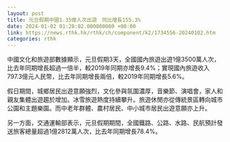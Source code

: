 ```yaml
---
layout: post
title: 元旦假期中國1.35億人次出遊　同比增長155.3%
date: 2024-01-02 01:28:02.000000000 +08:00
link: https://news.rthk.hk/rthk/ch/component/k2/1734556-20240102.htm
categories: rthk
---
```


中國文化和旅遊部數據顯示，元旦假期3天，全國國內旅遊出遊1億3500萬人次，比去年同期增長超過一倍半，較2019年同期亦增長9.4%；實現國內旅遊收入797.3億元人民幣，比去年同期增長兩倍，較2019年同期增長5.6%。

假日期間，城鄉居民出遊意願強烈，文化參與氛圍濃厚，音樂節、演唱會，家人和親友集體出遊趨於增加。冰雪旅遊熱度持續攀升。旅遊休閒亦從傳統景區轉向城市公園和主題樂園。而中老年群體、農村居民、中小城市居民出遊意願亦上升。

另一方面，交通運輸部表示，元旦假期期間，全國鐵路、公路、水路、民航預計發送旅客總量超過1億2812萬人次，比去年同期增長78.4%。

